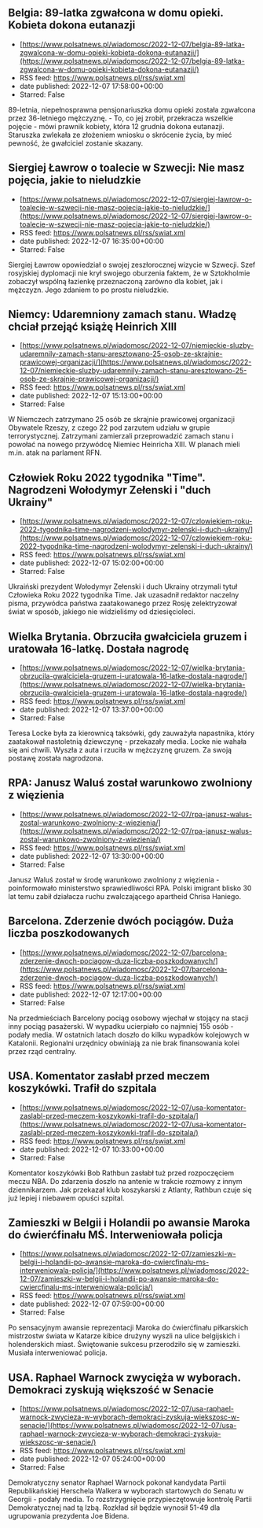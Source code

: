## Belgia: 89-latka zgwałcona w domu opieki. Kobieta dokona eutanazji
 - [https://www.polsatnews.pl/wiadomosc/2022-12-07/belgia-89-latka-zgwalcona-w-domu-opieki-kobieta-dokona-eutanazji/](https://www.polsatnews.pl/wiadomosc/2022-12-07/belgia-89-latka-zgwalcona-w-domu-opieki-kobieta-dokona-eutanazji/)
 - RSS feed: https://www.polsatnews.pl/rss/swiat.xml
 - date published: 2022-12-07 17:58:00+00:00
 - Starred: False

89-letnia, niepełnosprawna pensjonariuszka domu opieki została zgwałcona przez 36-letniego mężczyznę. - To, co jej zrobił, przekracza wszelkie pojęcie - mówi prawnik kobiety, która 12 grudnia dokona eutanazji. Staruszka zwlekała ze złożeniem wniosku o skrócenie życia, by mieć pewność, że gwałciciel zostanie skazany.

## Siergiej Ławrow o toalecie w Szwecji: Nie masz pojęcia, jakie to nieludzkie
 - [https://www.polsatnews.pl/wiadomosc/2022-12-07/siergiej-lawrow-o-toalecie-w-szwecji-nie-masz-pojecia-jakie-to-nieludzkie/](https://www.polsatnews.pl/wiadomosc/2022-12-07/siergiej-lawrow-o-toalecie-w-szwecji-nie-masz-pojecia-jakie-to-nieludzkie/)
 - RSS feed: https://www.polsatnews.pl/rss/swiat.xml
 - date published: 2022-12-07 16:35:00+00:00
 - Starred: False

Siergiej Ławrow opowiedział o swojej zeszłorocznej wizycie w Szwecji. Szef rosyjskiej dyplomacji nie krył swojego oburzenia faktem, że w Sztokholmie zobaczył wspólną łazienkę przeznaczoną zarówno dla kobiet, jak i mężczyzn. Jego zdaniem to po prostu nieludzkie.

## Niemcy: Udaremniony zamach stanu. Władzę chciał przejąć książę Heinrich XIII
 - [https://www.polsatnews.pl/wiadomosc/2022-12-07/niemieckie-sluzby-udaremnily-zamach-stanu-aresztowano-25-osob-ze-skrajnie-prawicowej-organizacji/](https://www.polsatnews.pl/wiadomosc/2022-12-07/niemieckie-sluzby-udaremnily-zamach-stanu-aresztowano-25-osob-ze-skrajnie-prawicowej-organizacji/)
 - RSS feed: https://www.polsatnews.pl/rss/swiat.xml
 - date published: 2022-12-07 15:13:00+00:00
 - Starred: False

W Niemczech zatrzymano 25 osób ze skrajnie prawicowej organizacji Obywatele Rzeszy, z czego 22 pod zarzutem udziału w grupie terrorystycznej. Zatrzymani zamierzali przeprowadzić zamach stanu i powołać na nowego przywódcę Niemiec Heinricha XIII. W planach mieli m.in. atak na parlament RFN.

## Człowiek Roku 2022 tygodnika "Time". Nagrodzeni Wołodymyr Zełenski i "duch Ukrainy"
 - [https://www.polsatnews.pl/wiadomosc/2022-12-07/czlowiekiem-roku-2022-tygodnika-time-nagrodzeni-wolodymyr-zelenski-i-duch-ukrainy/](https://www.polsatnews.pl/wiadomosc/2022-12-07/czlowiekiem-roku-2022-tygodnika-time-nagrodzeni-wolodymyr-zelenski-i-duch-ukrainy/)
 - RSS feed: https://www.polsatnews.pl/rss/swiat.xml
 - date published: 2022-12-07 15:02:00+00:00
 - Starred: False

Ukraiński prezydent Wołodymyr Zełenski i duch Ukrainy otrzymali tytuł Człowieka Roku 2022 tygodnika Time. Jak uzasadnił redaktor naczelny pisma, przywódca państwa zaatakowanego przez Rosję zelektryzował świat w sposób, jakiego nie widzieliśmy od dziesięcioleci.

## Wielka Brytania. Obrzuciła gwałciciela gruzem i uratowała 16-latkę. Dostała nagrodę
 - [https://www.polsatnews.pl/wiadomosc/2022-12-07/wielka-brytania-obrzucila-gwalciciela-gruzem-i-uratowala-16-latke-dostala-nagrode/](https://www.polsatnews.pl/wiadomosc/2022-12-07/wielka-brytania-obrzucila-gwalciciela-gruzem-i-uratowala-16-latke-dostala-nagrode/)
 - RSS feed: https://www.polsatnews.pl/rss/swiat.xml
 - date published: 2022-12-07 13:37:00+00:00
 - Starred: False

Teresa Locke była za kierownicą taksówki, gdy zauważyła napastnika, który zaatakował nastoletnią dziewczynę - przekazały media. Locke nie wahała się ani chwili. Wyszła z auta i rzuciła w mężczyznę gruzem. Za swoją postawę została nagrodzona.

## RPA: Janusz Waluś został warunkowo zwolniony z więzienia
 - [https://www.polsatnews.pl/wiadomosc/2022-12-07/rpa-janusz-walus-zostal-warunkowo-zwolniony-z-wiezienia/](https://www.polsatnews.pl/wiadomosc/2022-12-07/rpa-janusz-walus-zostal-warunkowo-zwolniony-z-wiezienia/)
 - RSS feed: https://www.polsatnews.pl/rss/swiat.xml
 - date published: 2022-12-07 13:30:00+00:00
 - Starred: False

Janusz Waluś został w środę warunkowo zwolniony z więzienia - poinformowało ministerstwo sprawiedliwości RPA. Polski imigrant blisko 30 lat temu zabił działacza ruchu zwalczającego apartheid Chrisa Haniego.

## Barcelona. Zderzenie dwóch pociągów. Duża liczba poszkodowanych
 - [https://www.polsatnews.pl/wiadomosc/2022-12-07/barcelona-zderzenie-dwoch-pociagow-duza-liczba-poszkodowanych/](https://www.polsatnews.pl/wiadomosc/2022-12-07/barcelona-zderzenie-dwoch-pociagow-duza-liczba-poszkodowanych/)
 - RSS feed: https://www.polsatnews.pl/rss/swiat.xml
 - date published: 2022-12-07 12:17:00+00:00
 - Starred: False

Na przedmieściach Barcelony pociąg osobowy wjechał w stojący na stacji inny pociąg pasażerski. W wypadku ucierpiało co najmniej 155 osób - podały media. W ostatnich latach doszło do kilku wypadków kolejowych w Katalonii. Regionalni urzędnicy obwiniają za nie brak finansowania kolei przez rząd centralny.

## USA. Komentator zasłabł przed meczem koszykówki. Trafił do szpitala
 - [https://www.polsatnews.pl/wiadomosc/2022-12-07/usa-komentator-zaslabl-przed-meczem-koszykowki-trafil-do-szpitala/](https://www.polsatnews.pl/wiadomosc/2022-12-07/usa-komentator-zaslabl-przed-meczem-koszykowki-trafil-do-szpitala/)
 - RSS feed: https://www.polsatnews.pl/rss/swiat.xml
 - date published: 2022-12-07 10:33:00+00:00
 - Starred: False

Komentator koszykówki Bob Rathbun zasłabł tuż przed rozpoczęciem meczu NBA. Do zdarzenia doszło na antenie w trakcie rozmowy z innym dziennikarzem. Jak przekazał klub koszykarski z Atlanty, Rathbun czuje się już lepiej i niebawem opuści szpital.

## Zamieszki w Belgii i Holandii po awansie Maroka do ćwierćfinału MŚ. Interweniowała policja
 - [https://www.polsatnews.pl/wiadomosc/2022-12-07/zamieszki-w-belgii-i-holandii-po-awansie-maroka-do-cwiercfinalu-ms-interweniowala-policja/](https://www.polsatnews.pl/wiadomosc/2022-12-07/zamieszki-w-belgii-i-holandii-po-awansie-maroka-do-cwiercfinalu-ms-interweniowala-policja/)
 - RSS feed: https://www.polsatnews.pl/rss/swiat.xml
 - date published: 2022-12-07 07:59:00+00:00
 - Starred: False

Po sensacyjnym awansie reprezentacji Maroka do ćwierćfinału piłkarskich mistrzostw świata w Katarze kibice drużyny wyszli na ulice belgijskich i holenderskich miast. Świętowanie sukcesu przerodziło się w zamieszki. Musiała interweniować policja.

## USA. Raphael Warnock zwycięża w wyborach. Demokraci zyskują większość w Senacie
 - [https://www.polsatnews.pl/wiadomosc/2022-12-07/usa-raphael-warnock-zwycieza-w-wyborach-demokraci-zyskuja-wiekszosc-w-senacie/](https://www.polsatnews.pl/wiadomosc/2022-12-07/usa-raphael-warnock-zwycieza-w-wyborach-demokraci-zyskuja-wiekszosc-w-senacie/)
 - RSS feed: https://www.polsatnews.pl/rss/swiat.xml
 - date published: 2022-12-07 05:24:00+00:00
 - Starred: False

Demokratyczny senator Raphael Warnock pokonał kandydata Partii Republikańskiej Herschela Walkera w wyborach startowych do Senatu w Georgii - podały media. To rozstrzygnięcie przypieczętowuje kontrolę Partii Demokratycznej nad tą Izbą. Rozkład sił będzie wynosił 51-49 dla ugrupowania prezydenta Joe Bidena.
